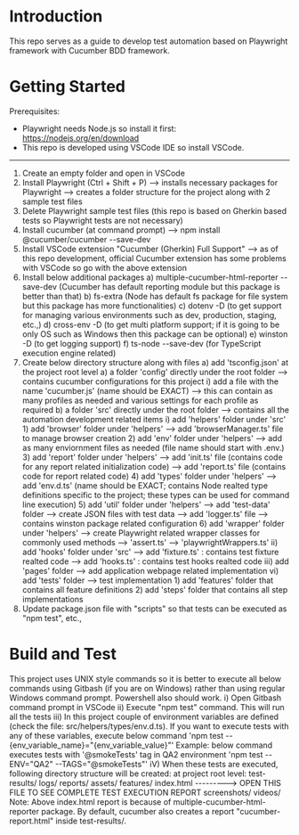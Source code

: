 # Introduction 
This repo serves as a guide to develop test automation based on Playwright framework with Cucumber BDD framework.

# Getting Started
Prerequisites: 
- Playwright needs Node.js so install it first: https://nodejs.org/en/download
- This repo is developed using VSCode IDE so install VSCode.
------------------------------------------------------------------------------------------
1. Create an empty folder and open in VSCode
2. Install Playwright (Ctrl + Shift + P) 
	--> installs necessary packages for Playwright
	--> creates a folder structure for the project along with 2 sample test files 
3. Delete Playwright sample test files (this repo is based on Gherkin based tests so Playwright tests are not necessary)
4. Install cucumber (at command prompt) --> npm install @cucumber/cucumber --save-dev
5. Install VSCode extension "Cucumber (Gherkin) Full Support"
	--> as of this repo development, official Cucumber extension has some problems with VSCode so go with the above extension
6. Install below additional packages
	a) multiple-cucumber-html-reporter --save-dev (Cucumber has default reporting module but this package is better than that)
	b) fs-extra (Node has default fs package for file system but this package has more functionalities)
	c) dotenv -D (to get support for managing various environments such as dev, production, staging, etc.,)
	d) cross-env -D (to get multi platform support; if it is going to be only OS such as Windows then this package can be optional)
	e) winston -D (to get logging support)
	f) ts-node --save-dev (for TypeScript execution engine related)
7. Create below directory structure along with files
	a) add 'tsconfig.json' at the project root level
	a) a folder 'config' directly under the root folder --> contains cucumber configurations for this project
		i) add a file with the name 'cucumber.js' (name should be EXACT)
			--> this can contain as many profiles as needed and various settings for each profile as required
	b) a folder 'src' directly under the root folder --> contains all the automation development related items
		i) add 'helpers' folder under 'src' 
			1) add 'browser' folder under 'helpers'
				--> add 'browserManager.ts' file to manage browser creation
			2) add 'env' folder under 'helpers'
				--> add as many enviornment files as needed (file name should start with .env.)
			3) add 'report' folder under 'helpers'
				--> add 'init.ts' file (contains code for any report related initialization code)
				--> add 'report.ts' file (contains code for report related code)
			4) add 'types' folder under 'helpers'
				--> add 'env.d.ts' (name should be EXACT; contains Node realted type definitions specific to the project; these types can be used for command line execution)
			5) add 'util' folder under 'helpers'
				--> add 'test-data' folder --> create JSON files with test data
				--> add 'logger.ts' file --> contains winston package related configuration
			6) add 'wrapper' folder under 'helpers' --> create Playwright related wrapper classes for commonly used methods
				--> 'assert.ts'
				--> 'playwrightWrappers.ts'
		ii) add 'hooks' folder under 'src'
			--> add 'fixture.ts' : contains test fixture realted code
			--> add 'hooks.ts' : contains test hooks realted code
		iii) add 'pages' folder --> add application webpage related implementation
		vi) add 'tests' folder --> test implementation
			1) add 'features' folder that contains all feature definitions
			2) add 'steps' folder that contains all step implementations
8. Update package.json file with "scripts" so that tests can be executed as "npm test", etc.,

# Build and Test
This project uses UNIX style commands so it is better to execute all below commands using Gitbash (if you are on Windows) rather than using regular Windows command prompt. Powershell also should work.
    i)   Open Gitbash command prompt in VSCode 
    ii)  Execute "npm test" command. This will run all the tests
    iii) In this project couple of environment variables are defined (check the file: src/helpers/types/env.d.ts). If you want to execute tests with any of these variables, execute below command
            'npm test --{env_variable_name}="{env_variable_value}"'
            Example: below command executes tests with '@smokeTests' tag in QA2 environment 
            'npm test --ENV="QA2" --TAGS="@smokeTests"'
    iV)  When these tests are executed, following directory structure will be created:
        at project root level:
        test-results/
            logs/
            reports/
                assets/
                features/
                index.html ---------> OPEN THIS FILE TO SEE COMPLETE TEST EXECUTION REPORT
            screenshots/
            videos/
        Note: Above index.html report is because of multiple-cucumber-html-reporter package. 
            By default, cucumber also creates a report "cucumber-report.html" inside test-results/.
